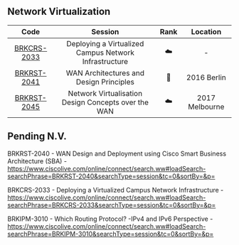 

## Network Virtualization

| Code | Session | Rank | Location |
| :-: | :-: | :-: | :-: |
| [BRKCRS-2033][cod-2033] | Deploying a Virtualized Campus Network Infrastructure | :cloud: | - |
| [BRKRST-2041][cod-2041] | WAN Architectures and Design Principles | :orange: | 2016 Berlin | 
| [BRKRST-2045][cod-2045] | Network Virtualisation Design Concepts over the WAN  | :cloud: | 2017 Melbourne |





[cod-2033]:https://www.ciscolive.com/online/connect/search.ww?searchPhrase=BRKRST-2033












[cod-2041]:https://www.ciscolive.com/online/connect/search.ww?searchPhrase=BRKRST-2041
[ses-2041-mel-2016]:https://www.ciscolive.com/online/connect/sessionDetail.ww?SESSION_ID=89930&backBtn=true
[ppt-2041-mel-2016]:http://d2zmdbbm9feqrf.cloudfront.net/2016/anz/pdf/BRKRST-2041.pdf
[vid-2041-mel-2016]:http://d2zmdbbm9feqrf.cloudfront.net/2016/anz/BRKRST-2041.mp4

[ses-2041-ber-2016]:https://www.ciscolive.com/online/connect/sessionDetail.ww?SESSION_ID=89226&backBtn=true
[ppt-2041-ber-2016]:http://d2zmdbbm9feqrf.cloudfront.net/2016/eur/pdf/BRKRST-2041.pdf
[vid-2041-ber-2016]:http://d2zmdbbm9feqrf.cloudfront.net/2016/eur/BRKRST-2041.mp4




[cod-2045]:https://www.ciscolive.com/online/connect/search.ww?searchPhrase=BRKRST-2045
[ses-2045-mel-2014]:https://www.ciscolive.com/online/connect/sessionDetail.ww?SESSION_ID=77818&backBtn=true
[ppt-2045-mel-2014]:http://d2zmdbbm9feqrf.cloudfront.net/2014/anz/pdf/BRKRST-2045.pdf
[vid-2045-mel-2014]:http://d2zmdbbm9feqrf.cloudfront.net/2014/anz/BRKRST-2045.mp4





## Pending N.V.


BRKRST-2040 - WAN Design and Deployment using Cisco Smart Business Architecture (SBA) - https://www.ciscolive.com/online/connect/search.ww#loadSearch-searchPhrase=BRKRST-2040&searchType=session&tc=0&sortBy=&p=

BRKCRS-2033 - Deploying a Virtualized Campus Network Infrastructure - https://www.ciscolive.com/online/connect/search.ww#loadSearch-searchPhrase=BRKCRS-2033&searchType=session&tc=0&sortBy=&p=

BRKIPM-3010 - Which Routing Protocol? -IPv4 and IPv6 Perspective - https://www.ciscolive.com/online/connect/search.ww#loadSearch-searchPhrase=BRKIPM-3010&searchType=session&tc=0&sortBy=&p=



